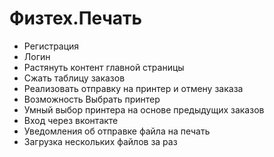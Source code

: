 # Физтех.Печать

* Регистрация
* Логин
* Растянуть контент главной страницы
* Сжать таблицу заказов
* Реализовать отправку на принтер и отмену заказа
* Возможность Выбрать принтер
* Умный выбор принтера на основе предыдущих заказов
* Вход через вконтакте
* Уведомления об отправке файла на печать
* Загрузка нескольких файлов за раз